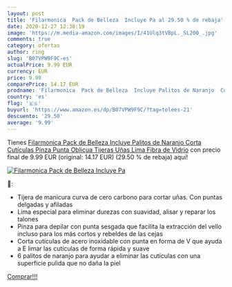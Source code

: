 ```yaml
---
layout: post
title: 'Filarmonica  Pack de Belleza  Incluye Pa al 29.50 % de rebaja'
date: 2020-12-27 12:38:19
image: 'https://m.media-amazon.com/images/I/41Ulq3tVBpL._SL200_.jpg'
comments: true
category: ofertas
author: ring
slug: 'B07VPW9F9C-es'
actualPrice: 9.99 EUR
currency: EUR
price: 9.99
comparePrice: 14.17 EUR
prodname: 'Filarmonica  Pack de Belleza  Incluye Palitos de Naranjo  Corta Cutículas  Pinza Punta Oblicua  Tijeras Uñas  Lima Fibra de Vidrio'
country: 'es'
flag: '🇪🇸'
buyurl: 'https://www.amazon.es/dp/B07VPW9F9C/?tag=tolees-21'
descuento: '29.50'
average: '9.99'
---
```


Tienes [Filarmonica  Pack de Belleza  Incluye Palitos de Naranjo  Corta Cutículas  Pinza Punta Oblicua  Tijeras Uñas  Lima Fibra de Vidrio](https://www.amazon.es/dp/B07VPW9F9C/?tag=tolees-21) con precio final de  9.99 EUR (original: 14.17 EUR) (29.50 %  de rebaja) aqui!

[![Filarmonica  Pack de Belleza  Incluye Pa](https://m.media-amazon.com/images/I/41Ulq3tVBpL._SL200_.jpg)](https://www.amazon.es/dp/B07VPW9F9C/?tag=tolees-21)

🔎:

- Tijera de manicura curva de cero carbono para cortar uñas. Con puntas delgadas y afiladas
- Lima especial para eliminar durezas con suavidad, alisar y reparar los talones
- Pinza para depilar con punta sesgada que facilita la extracción del vello incluso para los más cortos y rebeldes de las cejas
- Corta cutículas de acero inoxidable con punta en forma de V que ayuda a E limar las cutículas de forma rápida y suave
- 6 palitos de naranjo para ayudar a eliminar las cutículas con una superficie pulida que no daña la piel

[Comprar!!!](https://www.amazon.es/dp/B07VPW9F9C/?tag=tolees-21)

